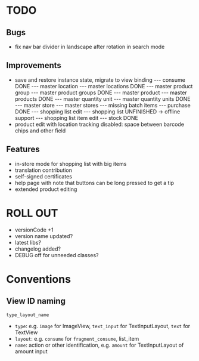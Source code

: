 # TODO

## Bugs

- fix nav bar divider in landscape after rotation in search mode

## Improvements

- save and restore instance state, migrate to view binding
--- consume                     DONE
--- master location
--- master locations            DONE
--- master product group
--- master product groups       DONE
--- master product
--- master products             DONE
--- master quantity unit
--- master quantity units       DONE
--- master store
--- master stores
--- missing batch items
--- purchase                    DONE
--- shopping list edit
--- shopping list               UNFINISHED -> offline support
--- shopping list item edit
--- stock                       DONE
- product edit with location tracking disabled: space between barcode chips and other field

## Features

- in-store mode for shopping list with big items
- translation contribution
- self-signed certificates
- help page with note that buttons can be long pressed to get a tip
- extended product editing

# ROLL OUT

- versionCode +1
- version name updated?
- latest libs?
- changelog added?
- DEBUG off for unneeded classes?

# Conventions

## View ID naming

`type_layout_name`

- `type`: e.g. `image` for ImageView, `text_input` for TextInputLayout, `text` for TextView
- `layout`: e.g. `consume` for `fragment_consume`, list_item
- `name`: action or other identification, e.g. `amount` for TextInputLayout of amount input